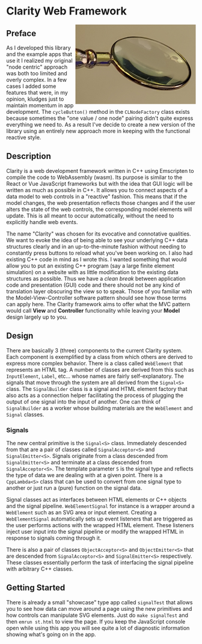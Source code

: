 # Clarity Web Framework #
<img src="Clarity_Logo-magnifier-1280x843.png" alt="alt text" title="Clarity Web Framework" width="320" align="right"/>

## Preface ##

As I developed this library and the example apps that use it I realized my original "node centric" approach was both too limited and overly complex. In a few cases I added some features that were, in my opinion, kludges just to maintain momentum in app development. The `cycleButton()` method in the `CLNodeFactory` class exists because sometimes the "one value / one node" pairing didn't quite express everything we need to. As a result I've decide to create a new version of the library using an entirely new approach more in keeping with the functional reactive style.

## Description ##

Clarity is a web development framework written in C++ using Emscripten to compile the code to WebAssembly (wasm). Its purpose is similar to the React or Vue JavaScript frameworks but with the idea that GUI logic will be written as much as possible in C++. It allows you to connect aspects of a data model to web controls in a "reactive" fashion. This means that if the model changes, the web presentation reflects those changes and if the user alters the state of the web controls, the corresponding model elements will update. This is all meant to occur automatically, without the need to explicitly handle web events. 

The name "Clarity" was chosen for its evocative and connotative qualities. We want to evoke the idea of being able to see your underlying C++ data structures clearly and in an up-to-the-minute fashion without needing to constantly press buttons to reload what you've been working on.  I also had existing C++ code in mind as I wrote this. I wanted something that would allow you to put an existing C++ program (say a large finite element simulation) on a website with as little modification to the existing data structures as possible. Thus we have a *clean break* between application code and presentation (GUI) code and there should not be any kind of translation layer obscuring the view so to speak. Those of you familiar with the Model-View-Controller software pattern should see how those terms can apply here. The Clarity framework aims to offer what the MVC pattern would call **View** and **Controller** functionality while leaving your **Model** design largely up to you.

## Design ##

There are basically 3 (three) components to the current Clarity system. Each component is exemplified by a class from which others are derived to express more complex behavior. There is a class called `WebElement` that represents an HTML tag. A number of classes are derived from this such as `InputElement`, `Label`, etc... whose names are fairly self-explanatory. The signals that move through the system are all derived from the `Signal<S>` class. The `SignalBuilder` class is a signal and HTML element factory that also acts as a connection helper facilitating the process of plugging the output of one signal into the input of another. One can think of `SignalBuilder` as a worker whose building materials are the `WebElement` and `Signal` classes.

### Signals ###

The new central primitive is the `Signal<S>` class. Immediately descended from that are a pair of classes called `SignalAcceptor<S>` and `SignalEmitter<S>`. Signals originate from a class descended from `SignalEmitter<S>` and terminate at a class descended from `SignalAcceptor<S>`. The template parameter `S` is the signal type and reflects the type of data we are dealing with at a given point. There is a `CppLambda<S>` class that can be used to convert from one signal type to another or just run a (pure) function on the signal data. 

Signal classes act as interfaces between HTML elements or C++ objects and the signal pipeline. `WebElementSignal` for instance is a wrapper around a `WebElement` such as an SVG area or input element. Creating a `WebElementSignal` automatically sets up event listeners that are triggered as the user performs actions with the wrapped HTML element. These listeners inject user input into the signal pipeline or modify the wrapped HTML in response to signals coming through it.

There is also a pair of classes `ObjectAcceptor<S>` and `ObjectEmitter<S>` that are descended from `SignalAcceptor<S>` and `SignalEmitter<S>` respectively. These classes essentially perform the task of interfacing the signal pipeline with arbitrary C++ classes.

## Getting Started ##

There is already a small "showcase" type app called `signalTest` that allows you to see how data can move around a page using the new primitives and how controls can manipulate SVG elements. Just do `make signalTest` and then `emrun st.html` to view the page. If you keep the JavaScript console open while using this app you will see quite a lot of diagnostic information showing what's going on in the app.